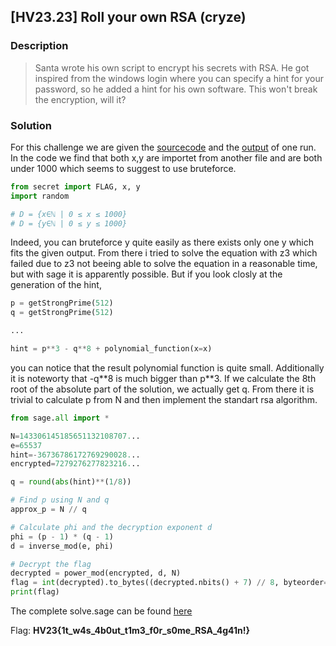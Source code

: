 ## [HV23.23] Roll your own RSA (cryze)
### Description
> Santa wrote his own script to encrypt his secrets with RSA. He got inspired from the windows login where you can specify a hint for your password, so he added a hint for his own software. This won't break the encryption, will it?
### Solution
For this challenge we are given the [sourcecode](./23-/) and the [output](./23-Roll-your-own-RSA/output.txt) of one run. In the code we find that both x,y are importet from another file and are both under 1000 which seems to suggest to use bruteforce. 
```py
from secret import FLAG, x, y
import random

# D = {x∈ℕ | 0 ≤ x ≤ 1000}
# D = {y∈ℕ | 0 ≤ y ≤ 1000}
```
Indeed, you can bruteforce y quite easily as there exists only one y which fits the given output. From there i tried to solve the equation with z3 which failed due to z3 not beeing able to solve the equation in a reasonable time, but with sage it is apparently possible. But if you look closly at the generation of the hint,
```py
p = getStrongPrime(512)
q = getStrongPrime(512)

...

hint = p**3 - q**8 + polynomial_function(x=x)  
```
you can notice that the result polynomial function is quite small. Additionally it is noteworty that -q**8 is much bigger than p\*\*3. If we calculate the 8th root of the absolute part of the solution, we actually get q. From there it is trivial to calculate p from N and then implement the standart rsa algorithm.

```py
from sage.all import *

N=143306145185651132108707...
e=65537
hint=-36736786172769290028...
encrypted=7279276277823216...

q = round(abs(hint)**(1/8))

# Find p using N and q
approx_p = N // q

# Calculate phi and the decryption exponent d
phi = (p - 1) * (q - 1)
d = inverse_mod(e, phi)

# Decrypt the flag
decrypted = power_mod(encrypted, d, N)
flag = int(decrypted).to_bytes((decrypted.nbits() + 7) // 8, byteorder='big').decode()
print(flag)
```
The complete solve.sage can be found [here](./23-Roll-your-own-RSA/solve.sage)
     
Flag: **HV23{1t_w4s_4b0ut_t1m3_f0r_s0me_RSA_4g41n!}**